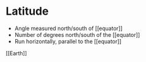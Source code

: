 # Latitude

- Angle measured north/south of [[equator]]
- Number of degrees north/south of the [[equator]]
- Run horizontally, parallel to the [[equator]]

[[Earth]]

